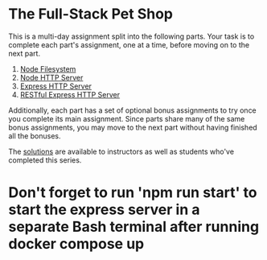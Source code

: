 # The Full-Stack Pet Shop

This is a multi-day assignment split into the following parts. Your task is to complete each part's assignment, one at a time, before moving on to the next part.

1. [Node Filesystem](fs.md)
1. [Node HTTP Server](http.md)
1. [Express HTTP Server](express.md)
1. [RESTful Express HTTP Server](rest.md)

Additionally, each part has a set of optional bonus assignments to try once you complete its main assignment. Since parts share many of the same bonus assignments, you may move to the next part without having finished all the bonuses.

The [solutions](https://github.com/gSchool/fs-pet-shop-solutions) are available to instructors as well as students who've completed this series.

# Don't forget to run 'npm run start' to start the express server in a separate Bash terminal after running docker compose up
